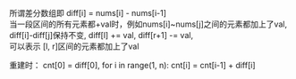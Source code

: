 所谓差分数组即 diff[i] = nums[i] - nums[i-1]    
当一段区间的所有元素都+val时，例如nums[i]~nums[j]之间的元素都加上了val,   
diff[i]-diff[j]保持不变, diff[l] += val, diff[r+1] -= val,  
可以表示 [l, r]区间的元素都加上了val

重建时： cnt[0] =  diff[0],
for i in range(1, n):
    cnt[i] = cnt[i-1] + diff[i]